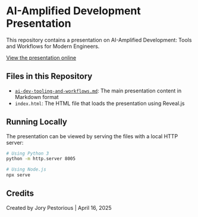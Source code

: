 # AI-Amplified Development Presentation

This repository contains a presentation on AI-Amplified Development: Tools and Workflows for Modern Engineers.

[View the presentation online](http://jorypestorious.com/blog/ai-dev-tooling-presentation/)

## Files in this Repository

- [`ai-dev-tooling-and-workflows.md`](ai-dev-tooling-and-workflows.md): The main presentation content in Markdown format
- `index.html`: The HTML file that loads the presentation using Reveal.js

## Running Locally

The presentation can be viewed by serving the files with a local HTTP server:

```bash
# Using Python 3
python -m http.server 8005

# Using Node.js
npx serve
```

## Credits

Created by Jory Pestorious | April 16, 2025
